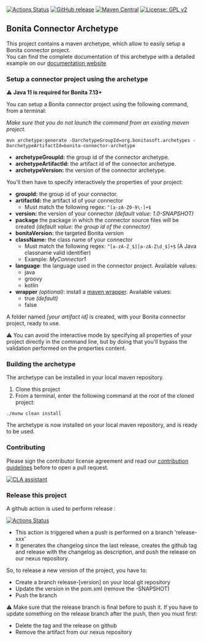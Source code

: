 [![Actions Status](https://github.com/bonitasoft/bonita-connector-archetype/workflows/Build/badge.svg)](https://github.com/bonitasoft/bonita-connector-archetype/actions?query=workflow%3ABuild)
[![GitHub release](https://img.shields.io/github/v/release/bonitasoft/bonita-connector-archetype?color=blue&label=Release)](https://github.com/bonitasoft/bonita-connector-archetype/releases)
[![Maven Central](https://img.shields.io/maven-central/v/org.bonitasoft.archetypes/bonita-connector-archetype.svg?label=Maven%20Central&color=orange)](https://search.maven.org/search?q=g:%22org.bonitasoft.archetypes%22%20AND%20a:%22bonita-connector-archetype%22)
[![License: GPL v2](https://img.shields.io/badge/License-GPL%20v2-yellow.svg)](https://www.gnu.org/licenses/old-licenses/gpl-2.0.en.html)



## Bonita Connector Archetype

This project contains a maven archetype, which allow to easily setup a Bonita connector project.  
You can find the complete documentation of this archetype with a detailed example on our [documentation website](https://documentation.bonitasoft.com/bonita/7.11/connector-archetype)

### Setup a connector project using the archetype 

⚠️ **Java 11 is required for Bonita 7.13+**

 You can setup a Bonita connector project using the following command, from a terminal: 
 
 _Make sure that you do not launch the command from an existing maven project._
 
```
mvn archetype:generate -DarchetypeGroupId=org.bonitasoft.archetypes -DarchetypeArtifactId=bonita-connector-archetype
```

- **archetypeGroupId:** the group id of the connector archetype.
- **archetypeArtifactId:** the artifact id of the connector archetype.
- **archetypeVersion:** the version of the connector archetype.

You'll then have to specify interactively the properties of your project: 

- **groupId:** the group id of your connector.
- **artifactId:** the artifact id of your connector
	 - Must match the following regex: `^[a-zA-Z0-9\-]+$`
- **version:** the version of your connector _(default value: 1.0-SNAPSHOT)_
- **package** the package in which the connector source files will be created _(default value: the group id of the connector)_
- **bonitaVersion:** the targeted Bonita version
- **className:** the class name of your connector 
    - Must match the following regex: `^[a-zA-Z_$][a-zA-Z\d_$]+$` (A Java classname valid identifier)
    - Example: _MyConnector1_
- **language**: the language used in the connector project. Available values:
    - java
    - groovy
    - kotlin
- **wrapper** _(optional)_: install a [maven wrapper](https://maven.apache.org/wrapper/). Available values: 
    - true _(default)_
    - false

A folder named _[your artifact id]_ is created, with your Bonita connector project, ready to use.

⚠️ You can avoid the interactive mode by specifying all properties of your project directly in the command line, but by doing that you'll bypass the validation performed on the properties content.

### Building the archetype
The archetype can be installed in your local maven repository.

 1. Clone this project
 2. From a terminal, enter the following command at the root of the cloned project: 
```
./mvnw clean install
```

The archetype is now installed on your local maven repository, and is ready to be used.

### Contributing

Please sign the contributor license agreement and read our [contribution guidelines](CONTRIBUTING.md) before to open a pull request. 
 
<a href="https://cla-assistant.io/bonitasoft/bonita-connector-archetype"><img src="https://cla-assistant.io/readme/badge/bonitasoft/bonita-connector-archetype" alt="CLA assistant" /></a>

### Release this project

A github action is used to perform release : 

[![Actions Status](https://github.com/bonitasoft/bonita-connector-archetype/workflows/Create%20release/badge.svg)](https://github.com/bonitasoft/bonita-connector-archetype/actions?query=workflow%3A"Create+release")

- This action is triggered when a push is performed on a branch 'release-xxx'
- It generates the changelog since the last release, creates the github tag and release with the changelog as description, and push the release on our nexus repository. 

So, to release a new version of the project, you have to: 
- Create a branch release-[version] on your local git repository
- Update the version in the pom.xml (remove the -SNAPSHOT)
- Push the branch

⚠️ Make sure that the release branch is final before to push it. If you have to update something on the release branch after the push, then you must first:
- Delete the tag and the release on github
- Remove the artifact from our nexus repository 
